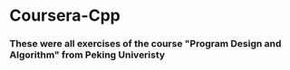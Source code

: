 # Coursera-Cpp
### These were all exercises of the course "Program Design and Algorithm" from Peking Univeristy
